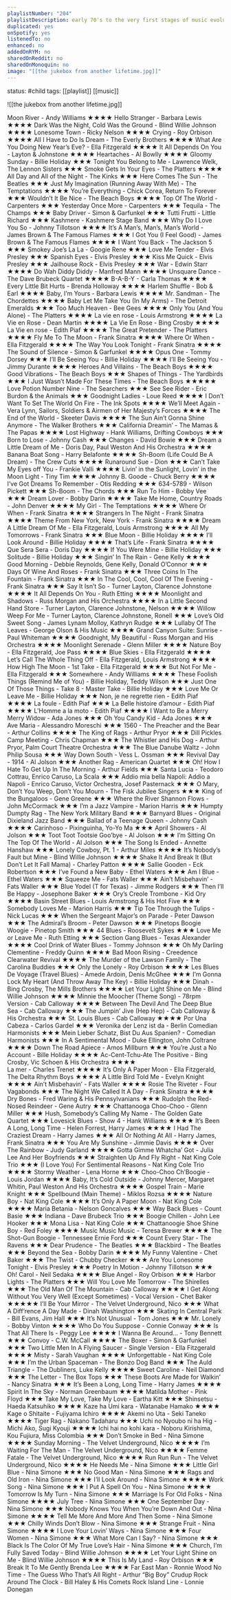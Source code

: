 ```yaml
---
playlistNumber: "204"
playlistDescription: early 70's to the very first stages of music evolution.
duplicated: yes
onSpotify: yes
listenedTo: no
enhanced: no
addedOnRYM: no
sharedOnReddit: no
sharedOnMonoquin: no
image: "[[the jukebox from another lifetime.jpg]]"
---
```

status: #child 
tags: [[playlist]] [[music]] 

![[the jukebox from another lifetime.jpg]]

Moon River - Andy Williams ★★★★
Hello Stranger - Barbara Lewis ★★★★
Dark Was the Night, Cold Was the Ground - Blind Willie Johnson ★★★★
Lonesome Town - Ricky Nelson ★★★★
Crying - Roy Orbison ★★★★
All I Have to Do Is Dream - The Everly Brothers ★★★★
What Are You Doing New Year’s Eve? - Ella Fitzgerald ★★★★
It All Depends On You - Layton & Johnstone ★★★★
Heartaches - Al Bowlly ★★★★
Gloomy Sunday - Billie Holiday ★★★
Tonight You Belong to Me - Lawrence Welk, The Lennon Sisters ★★★
Smoke Gets In Your Eyes - The Platters ★★★★
All Day and All of the Night - The Kinks ★★★
Here Comes The Sun - The Beatles ★★★
Just My Imagination (Running Away With Me) - The Temptations ★★★★
You’re Everything - Chick Corea, Return To Forever ★★★
Wouldn’t It Be Nice - The Beach Boys ★★★★
Top Of The World - Carpenters ★★★
Yesterday Once More - Carpenters ★★★
Tequila - The Champs ★★★
Baby Driver - Simon & Garfunkel ★★★
Tutti Frutti - Little Richard ★★★
Kashmere - Kashmere Stage Band ★★★
Why Do I Love You So - Johnny Tillotson ★★★★
It’s A Man’s, Man’s, Man’s World - James Brown & The Famous Flames ★★★
I Got You (I Feel Good) - James Brown & The Famous Flames ★★★★
I Want You Back - The Jackson 5 ★★★
Smokey Joe’s La La - Googie Rene ★★★
Love Me Tender - Elvis Presley ★★★
Spanish Eyes - Elvis Presley ★★★
Kiss Me Quick - Elvis Presley ★★★
Jailhouse Rock - Elvis Presley ★★★
War - Edwin Starr ★★★★
Do Wah Diddy Diddy - Manfred Mann ★★★★
Unsquare Dance - The Dave Brubeck Quartet ★★★★
B-A-B-Y - Carla Thomas ★★★★
Every Little Bit Hurts - Brenda Holloway ★★★★
Harlem Shuffle - Bob & Earl ★★★★
Baby, I’m Yours - Barbara Lewis ★★★★
Mr. Sandman - The Chordettes ★★★★
Baby Let Me Take You (In My Arms) - The Detroit Emeralds ★★★
Too Much Heaven - Bee Gees ★★★★
Only You (And You Alone) - The Platters ★★★★
La vie en rose - Louis Armstrong ★★★★
La Vie en Rose - Dean Martin ★★★★
La Vie En Rose - Bing Crosby ★★★★
La Vie en rose - Edith Piaf ★★★★
The Great Pretender - The Platters ★★★★
Fly Me To The Moon - Frank Sinatra ★★★★
Where Or When - Ella Fitzgerald ★★★★
The Way You Look Tonight - Frank Sinatra ★★★★
The Sound of Silence - Simon & Garfunkel ★★★★
Opus One - Tommy Dorsey ★★★
I’ll Be Seeing You - Billie Holiday ★★★★
I’ll Be Seeing You - Jimmy Durante ★★★★ 
Heroes And Villains - The Beach Boys ★★★★
Good Vibrations - The Beach Boys ★★★
Shapes of Things - The Yardbirds ★★★
I Just Wasn’t Made For These Times - The Beach Boys ★★★★★
Love Potion Number Nine - The Searchers ★★★
See See Rider - Eric Burdon & the Animals ★★★
Goodnight Ladies - Loue Reed ★★★★
I Don’t Want To Set The World On Fire - The Ink Spots ★★★★
We’ll Meet Again - Vera Lynn, Sailors, Soldiers & Airmen of Her Majesty’s Forces ★★★★
The End of the World - Skeeter Davis ★★★★
The Sun Ain’t Gonna Shine Anymore - The Walker Brothers ★★★
California Dreamin’ - The Mamas & The Papas ★★★★
Lost Highway - Hank Williams, Drifting Cowboys ★★★
Born to Lose - Johnny Cash ★★★
Changes - David Bowie ★★★
Dream a Little Dream of Me - Doris Day, Paul Weston And His Orchestra ★★★★
Banana Boat Song - Harry Belafonte ★★★★
Sh-Boom (Life Could Be A Dream) - The Crew Cuts ★★★★
Runaround Sue - Dion ★★★
Can’t Take My Eyes off You - Frankie Valli ★★★★
Livin’ in the Sunlight, Lovin’ in the Moon Light - Tiny Tim ★★★★
Johnny B. Goode - Chuck Berry ★★★★
I’ve Got Dreams To Remember - Otis Redding ★★★
634-5789 - Wilson Pickett ★★★
Sh-Boom - The Chords ★★★
Run To Him - Bobby Vee ★★★
Dream Lover - Bobby Darin ★★★★
Take Me Home, Country Roads - John Denver ★★★★
My Girl - The Temptations ★★★★
Where Or When - Frank Sinatra ★★★★
Strangers In The Night - Frank Sinatra ★★★★
Theme From New York, New York - Frank Sinatra ★★★★
Dream A Little Dream Of Me - Ella Fitzgerald, Louis Armstrong ★★★★
All My Tomorrows - Frank Sinatra ★★★
Blue Moon - Billie Holiday ★★★★
I’ll Look Around - Billie Holiday ★★★★
That’s Life - Frank Sinatra ★★★★
Que Sera Sera - Doris Day ★★★★
If You Were Mine - Billie Holiday ★★★
Solitude - Billie Holiday ★★★
Singin’ In The Rain - Gene Kelly ★★★★
Good Morning - Debbie Reynolds, Gene Kelly, Donald O’Connor ★★★
Days Of Wine And Roses - Frank Sinatra ★★★
Three Coins In The Fountain - Frank Sinatra ★★★
In The Cool, Cool, Cool Of The Evening - Frank Sinatra ★★★
Say It Isn’t So - Turner Layton, Clarence Johnstone ★★★★
It All Depends On You - Ruth Etting ★★★★
Moonlight and Shadows - Russ Morgan and His Orchestra ★★★★
In a Little Second Hand Store - Turner Layton, Clarence Johnstone, Nelson ★★★★
Willow Weep For Me - Turner Layton, Clarence Johnstone, Ronell ★★★
Love’s Old Sweet Song - James Lynam Molloy, Kathryn Rudge ★★★
Lullaby Of The Leaves - George Olson & His Music ★★★★
Grand Canyon Suite: Sunrise - Paul Whiteman ★★★★
Goodnight, My Beautiful - Russ Morgan and His Orchestra ★★★★
Moonlight Serenade - Glenn Miller ★★★★
Nature Boy - Ella Fitzgerald, Joe Pass ★★★★
Blue Skies - Ella Fitzgerald ★★★★
Let’s Call The Whole Thing Off - Ella Fitzgerald, Louis Armstrong ★★★★
How High The Moon - 1st Take - Ella Fitzgerald ★★★★
But Not For Me - Ella Fitzgerald ★★★
Somewhere - Andy Williams ★★★★
These Foolish Things (Remind Me of You) - Billie Holiday, Teddy Wilson ★★★
Just One Of Those Things - Take 8 - Master Take - Billie Holiday ★★★
Love Me Or Leave Me - Billie Holiday ★★★
Non, je ne regrette rien - Edith Piaf ★★★★
La foule - Edith Piaf ★★★
La Belle histoire d’amour - Edith Piaf ★★★★
L’Homme a la moto - Edith Piaf ★★★★
I Want to Be a Merry Merry Widow - Ada Jones ★★★
Oh You Candy Kid - Ada Jones ★★★
Ave Maria - Alessandro Moreschi ★★★
1560 - The Preacher and the Bear - Arthur Collins ★★★★
The King of Rags - Arthur Pryor ★★★
Dill Pickles Camp Meeting - Chris Chapman ★★★
The Whistler and His Dog - Arthur Pryor, Palm Court Theatre Orchestra ★★★ 
The Blue Danube Waltz - John Philip Sousa ★★★
Way Down South - Vess L. Ossman ★★★
Revival Day - 1914 - Al Jolson ★★★
Another Rag - American Quartet ★★★
Oh! How I Hate To Get Up In The Morning - Arthur Fields ★★★
Santa Lucia - Teodoro Cottrau, Enrico Caruso, La Scala ★★★
Addio mia bella Napoli: Addio a Napoli - Enrico Caruso, Victor Orchestra, Josef Pasternack ★★★
O Mary, Don’t You Weep, Don’t You Mourn - The Fisk Jubilee Singers ★★★
King of the Bungaloos - Gene Greene ★★★
Where the River Shannon Flows - John McCormack ★★★ 
I’m a Jazz Vampire - Marion Harris ★★★ 
Humpty Dumpty Rag - The New York Military Band ★★★
Barnyard Blues - Original Dixieland Jazz Band ★★★
Ballad of a Teenage Queen - Johnny Cash ★★★★
Carinhoso - Pixinguinha, Yo-Yo Ma ★★★
April Showers - Al Jolson ★★★
Toot Toot Tootsie Goo’bye - Al Jolson ★★★
I’m Sitting On The Top Of The World - Al Jolson ★★★
The Song Is Ended - Annette Hanshaw ★★★
Lonely Cowboy, Pt. 1 - Arthur Miles ★★★★
It’s Nobody’s Fault but Mine - Blind Willie Johnson ★★★★ 
Shake It And Break It (But Don’t Let It Fall Mama) - Charley Patton ★★★★
Sallie Gooden - Eck Robertson ★★★
I’ve Found a New Baby - Ethel Waters ★★★
Am I Blue - Ethel Waters ★★★
Squeeze Me - Fats Waller ★★★
Ain’t Misbehavin’ - Fats Waller ★★★
Blue Yodel (T for Texas) - Jimme Rodgers ★★★
Then I’ll Be Happy - Josephone Baker ★★★
Ory’s Creole Trombone - Kid Ory ★★★★
Basin Street Blues - Louis Armstrong & His Hot Five ★★★
Somebody Loves Me - Marion Harris ★★★
Tip Toe Through the Tulips - Nick Lucas ★★★ 
When the Sergeant Major’s on Parade - Peter Dawson ★★★
The Admiral’s Broom - Peter Dawson ★★★
Pinetops Boogie Woogie - Pinetop Smith ★★★
44 Blues - Roosevelt Sykes ★★★
Love Me or Leave Me - Ruth Etting ★★★
Section Gang Blues - Texas Alexander ★★★★
Cool Drink of Water Blues - Tommy Johnson ★★★
Oh My Darling Clementine - Freddy Quinn ★★★★
Bad Moon Rising - Creedence Clearwater Revival ★★★★
The Murder of the Lawson Family - The Carolina Buddies ★★★
Only the Lonely - Roy Orbison ★★★★
Les Blues De Voyage (Travel Blues) - Amede Ardoin, Denis McGhee ★★★
I’m Gonna Lock My Heart (And Throw Away The Key) - Billie Holiday ★★★
Dinah - Bing Crosby, The Mills Brothers ★★★★
Let Your Light Shine on Me - Blind Willie Johnson ★★★★
Minnie the Moocher (Theme Song) - 78rpm Version - Cab Calloway ★★★★
Between The Devil And The Deep Blue Sea - Cab Calloway ★★★
The Jumpin’ Jive (Hep Hep) - Cab Calloway & His Orchestra ★★★
St. Louis Blues - Cab Calloway ★★★★ 
Por Una Cabeza - Carlos Gardel ★★★
Veronika der Lenz ist da - Berlin Comedian Harmonists ★★★
Mein Lieber Schatz, Bist Du Aus Spanien? - Comedian Harmonists ★★★
In A Sentimental Mood - Duke Ellington, John Coltrane ★★★★
Down The Road Apiece - Amos Millburn ★★★
You’re Just a No Account - Bille Holiday ★★★★
Ac-Cent-Tchu-Ate The Positive - Bing Crosby, Vic Schoen & His Orchestra ★★★★  
La mer - Charles Trenet ★★★★
It’s Only A Paper Moon - Ella Fitzgerald, The Delta Rhythm Boys ★★★★
A Little Bird Told Me - Evelyn Knight ★★★★
Ain’t Misbehavin’ - Fats Waller ★★★★
Rosie The Riveter - Four Vagabonds ★★★
The Night We Called It A Day - Frank Sinatra ★★★★
Dry Bones - Fred Waring & His Pennsylvanians ★★★
Rudolph the Red-Nosed Reindeer - Gene Autry ★★★
Chattanooga Choo-Choo - Glenn Miller ★★★
Hush, Somebody’s Calling My Name - The Golden Gate Quartet ★★★
Lovesick Blues - Show 4 - Hank Williams ★★★★
It’s Been A Long, Long Time - Helen Forrest, Harry James ★★★★
I Had The Craziest Dream - Harry James ★★★
All Or Nothing At All - Harry James, Frank Sinatra ★★★
You Are My Sunshine - Jimmie Davis ★★★★
Over The Rainbow - Judy Garland ★★★★
Gotta Gimme Whatcha’ Got - Julia Lee And Her Boyfriends ★★★
Straighten Up And Fly Right - Nat King Cole Trio ★★★
(I Love You) For Sentimental Reasons - Nat King Cole Trio ★★★★
Stormy Weather - Lena Horne ★★★
Choo-Choo Ch’Boogie - Louis Jordan ★★★★
Baby, It’s Cold Outside - Johnny Mercer, Margaret Whitin, Paul Weston And His Orchestra ★★★★
Gospel Train - Marie Knight ★★★
Spellbound (Main Theme) - Miklos Rozsa ★★★★
Nature Boy - Nat King Cole ★★★★
It’s Only A Paper Moon - Nat King Cole ★★★★
Maria Betania - Nelson Goncalves ★★★ 
Way Back Blues - Count Basie ★★★
Indiana - Dave Brubeck Trio ★★★
Boogie Chillen - John Lee Hooker ★★★
Mona Lisa - Nat King Cole ★★★
Chattanoogie Shoe Shine Boy - Red Foley ★★★★
Music Music Music - Teresa Brewer ★★★★ 
The Shot-Gun Boogie - Tennessee Ernie Ford ★★★
Count Every Star - The Ravens ★★★
Dear Prudence - The Beatles ★★★
Blackbird - The Beatles ★★★
Beyond the Sea - Bobby Darin ★★★★
My Funny Valentine - Chet Baker ★★★
The Twist - Chubby Checker ★★★
Are You Lonesome Tonight - Elvis Presley ★★★
Poetry In Motion - Johnny Tillotson ★★★
Oh! Carol - Neil Sedaka ★★★★
Blue Angel - Roy Orbison ★★★
Harbor Lights - The Platters ★★★
Will You Love Me Tomorrow - The Shirelles ★★★
The Old Man Of The Mountain - Cab Calloway ★★★★
I Get Along Without You Very Well (Except Sometimes) - Vocal Version - Chet Baker ★★★★★
I’ll Be Your Mirror - The Velvet Underground, Nico ★★★
What A Diff’rence A Day Made - Dinah Washington ★★★
Skating In Central Park - Bill Evans, Jim Hall ★★★
It’s Not Unusual - Tom Jones ★★★
Mr. Lonely - Bobby Vinton ★★★★
Who Do You Suppose - Connie Conway ★★★
Is That All There Is - Peggy Lee ★★★★
I Wanna Be Around… - Tony Bennett ★★★
Convoy - C.W. McCall ★★★★
The Boxer - Simon & Garfunkel ★★★
Two Little Men In A Flying Saucer - Single Version - Ella Fitzgerald ★★★★
Misty - Sarah Vaughan ★★★★
Unforgettable - Nat King Cole ★★★
I’m the Urban Spaceman - The Bonzo Dog Band ★★★
The Auld Triangle - The Dubliners, Luke Kelly ★★★★
Sweet Caroline - Neil Diamond ★★★
The Letter - The Box Tops ★★★
These Boots Are Made for Walkin’ - Nancy Sinatra ★★★
It’s Been a Long, Long Time - Harry James ★★★★
Spirit In The Sky - Norman Greenbaum ★★★★
Matilda Mother - Pink Floyd ★★★
Take My Love, Take My Love - Eartha Kitt ★★★
Shinsetsu - Haeda Katsuhiko ★★★★
Kaze ha Umi kara - Watanabe Hamako ★★★★
Kage o Shitaite - Fujiyama Ichiro ★★★★
Akemi no Uta - Seki Taneko ★★★★
Tiger Rag - Nakano Tadaharu ★★★
Uchi no Nyoubo ni ha Hig - Michi Ako, Sugi Kyouji ★★★★
Ichi hai no kohi kara - Noboru Kirishima, Kou Fujiura, Miss Colombia ★★★
Don’t Smoke in Bed - Nina Simone ★★★★
Sunday Morning - The Velvet Underground, Nico ★★★★
I’m Waiting For The Man - The Velvet Underground, Nico ★★★★
Femme Fatale - The Velvet Underground, Nico ★★★★
Run Run Run - The Velvet Underground, Nico ★★★★
He Needs Me - Nina Simone ★★★
Little Girl Blue - Nina Simone ★★★
No Good Man - Nina Simone ★★★
Rags and Old Iron - Nina Simone ★★★
I’ll Look Around - Nina Simone ★★★★
Work Song - Nina Simone ★★★
I Put A Spell On You - Nina Simone ★★★★
Tomorrow Is My Turn - Nina Simone ★★★
Marriage Is For Old Folks - Nina Simone ★★★★
July Tree - Nina Simone ★★★
One September Day - Nina Simone ★★★
Nobody Knows You When You’re Down And Out - Nina Simone ★★★★
Tell Me More And More And Then Some - Nina Simone ★★★
Chilly Winds Don’t Blow - Nina Simone ★★★
Strange Fruit - Nina Simone ★★★★
I Love Your Lovin’ Ways - Nina Simone ★★★
Four Women - Nina Simone ★★★
What More Can I Say? - Nina Simone ★★★
Black Is The Color Of My True Love’s Hair - Nina Simone ★★★
Church, I’m Fully Saved Today - Blind Willie Johnson ★★★★
Let Your Light Shine on Me - Blind Willie Johnson ★★★★
This Is My Land - Roy Orbison ★★★
Break It To Me Gently  Brenda Lee ★★★★
Far East Man - Ronnie Wood
No Time - The Guess Who
That’s All Right - Arthur “Big Boy” Crudup
Rock Around The Clock - Bill Haley & His Comets
Rock Island Line - Lonnie Donegan

